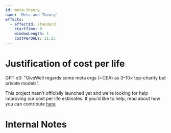 ```yaml
---
id: meta-theory
name: 'Meta and Theory'
effects:
  - effectId: standard
    startTime: 0
    windowLength: 1
    costPerQALY: 21.25
---
```


# Justification of cost per life

GPT o3: "GiveWell regards some meta orgs (~CEA) as 3–10× top-charity but private models".

This project hasn't officially launched yet and we're looking for help improving our cost per life estimates.
If you'd like to help, read about how you can contribute [here](https://github.com/impactlist/impactlist/blob/master/CONTRIBUTING.md)

# Internal Notes
